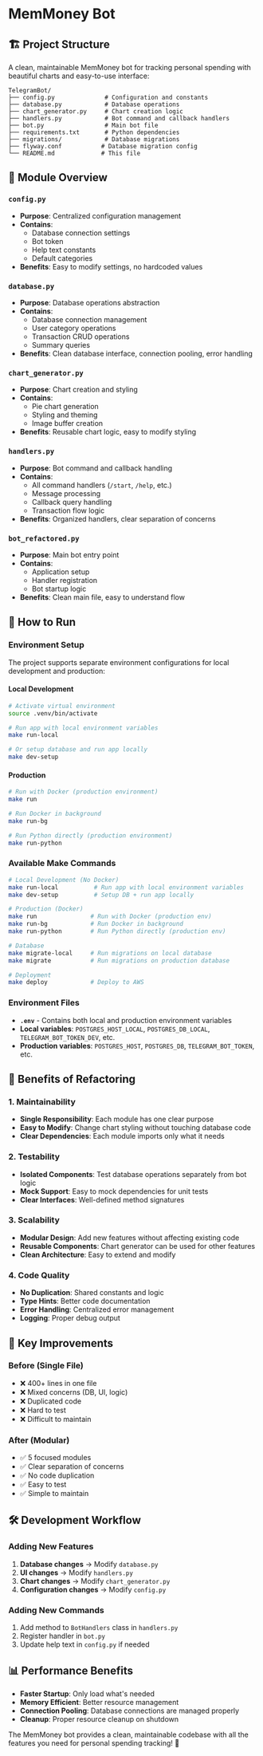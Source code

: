 # MemMoney Bot

## 🏗️ Project Structure

A clean, maintainable MemMoney bot for tracking personal spending with beautiful charts and easy-to-use interface:

```
TelegramBot/
├── config.py              # Configuration and constants
├── database.py            # Database operations
├── chart_generator.py     # Chart creation logic
├── handlers.py            # Bot command and callback handlers
├── bot.py                 # Main bot file
├── requirements.txt       # Python dependencies
├── migrations/            # Database migrations
├── flyway.conf           # Database migration config
└── README.md             # This file
```

## 📁 Module Overview

### `config.py`
- **Purpose**: Centralized configuration management
- **Contains**: 
  - Database connection settings
  - Bot token
  - Help text constants
  - Default categories
- **Benefits**: Easy to modify settings, no hardcoded values

### `database.py`
- **Purpose**: Database operations abstraction
- **Contains**: 
  - Database connection management
  - User category operations
  - Transaction CRUD operations
  - Summary queries
- **Benefits**: Clean database interface, connection pooling, error handling

### `chart_generator.py`
- **Purpose**: Chart creation and styling
- **Contains**: 
  - Pie chart generation
  - Styling and theming
  - Image buffer creation
- **Benefits**: Reusable chart logic, easy to modify styling

### `handlers.py`
- **Purpose**: Bot command and callback handling
- **Contains**: 
  - All command handlers (`/start`, `/help`, etc.)
  - Message processing
  - Callback query handling
  - Transaction flow logic
- **Benefits**: Organized handlers, clear separation of concerns

### `bot_refactored.py`
- **Purpose**: Main bot entry point
- **Contains**: 
  - Application setup
  - Handler registration
  - Bot startup logic
- **Benefits**: Clean main file, easy to understand flow

## 🚀 How to Run

### Environment Setup

The project supports separate environment configurations for local development and production:

#### Local Development
```bash
# Activate virtual environment
source .venv/bin/activate

# Run app with local environment variables
make run-local

# Or setup database and run app locally
make dev-setup
```

#### Production
```bash
# Run with Docker (production environment)
make run

# Run Docker in background
make run-bg

# Run Python directly (production environment)
make run-python
```

### Available Make Commands

```bash
# Local Development (No Docker)
make run-local          # Run app with local environment variables
make dev-setup          # Setup DB + run app locally

# Production (Docker)
make run               # Run with Docker (production env)
make run-bg            # Run Docker in background
make run-python        # Run Python directly (production env)

# Database
make migrate-local     # Run migrations on local database
make migrate           # Run migrations on production database

# Deployment
make deploy            # Deploy to AWS
```

### Environment Files

- **`.env`** - Contains both local and production environment variables
- **Local variables**: `POSTGRES_HOST_LOCAL`, `POSTGRES_DB_LOCAL`, `TELEGRAM_BOT_TOKEN_DEV`, etc.
- **Production variables**: `POSTGRES_HOST`, `POSTGRES_DB`, `TELEGRAM_BOT_TOKEN`, etc.

## 🔧 Benefits of Refactoring

### 1. **Maintainability**
- **Single Responsibility**: Each module has one clear purpose
- **Easy to Modify**: Change chart styling without touching database code
- **Clear Dependencies**: Each module imports only what it needs

### 2. **Testability**
- **Isolated Components**: Test database operations separately from bot logic
- **Mock Support**: Easy to mock dependencies for unit tests
- **Clear Interfaces**: Well-defined method signatures

### 3. **Scalability**
- **Modular Design**: Add new features without affecting existing code
- **Reusable Components**: Chart generator can be used for other features
- **Clean Architecture**: Easy to extend and modify

### 4. **Code Quality**
- **No Duplication**: Shared constants and logic
- **Type Hints**: Better code documentation
- **Error Handling**: Centralized error management
- **Logging**: Proper debug output

## 🎯 Key Improvements

### Before (Single File)
- ❌ 400+ lines in one file
- ❌ Mixed concerns (DB, UI, logic)
- ❌ Duplicated code
- ❌ Hard to test
- ❌ Difficult to maintain

### After (Modular)
- ✅ 5 focused modules
- ✅ Clear separation of concerns
- ✅ No code duplication
- ✅ Easy to test
- ✅ Simple to maintain



## 🛠️ Development Workflow

### Adding New Features
1. **Database changes** → Modify `database.py`
2. **UI changes** → Modify `handlers.py`
3. **Chart changes** → Modify `chart_generator.py`
4. **Configuration changes** → Modify `config.py`

### Adding New Commands
1. Add method to `BotHandlers` class in `handlers.py`
2. Register handler in `bot.py`
3. Update help text in `config.py` if needed

## 📊 Performance Benefits

- **Faster Startup**: Only load what's needed
- **Memory Efficient**: Better resource management
- **Connection Pooling**: Database connections are managed properly
- **Cleanup**: Proper resource cleanup on shutdown

The MemMoney bot provides a clean, maintainable codebase with all the features you need for personal spending tracking! 🎉 